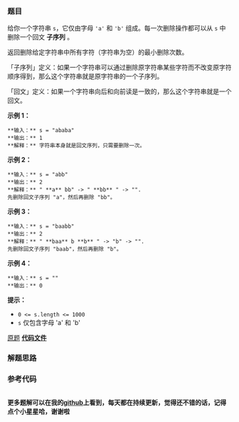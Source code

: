 ### 题目
给你一个字符串 `s`，它仅由字母 `'a'` 和 `'b'` 组成。每一次删除操作都可以从 `s` 中删除一个回文 **子序列** 。

返回删除给定字符串中所有字符（字符串为空）的最小删除次数。

「子序列」定义：如果一个字符串可以通过删除原字符串某些字符而不改变原字符顺序得到，那么这个字符串就是原字符串的一个子序列。

「回文」定义：如果一个字符串向后和向前读是一致的，那么这个字符串就是一个回文。



**示例 1：**

    
    
    **输入：** s = "ababa"
    **输出：** 1
    **解释：** 字符串本身就是回文序列，只需要删除一次。
    

**示例 2：**

    
    
    **输入：** s = "abb"
    **输出：** 2
    **解释：** " **a** bb" -> " **bb** " -> "". 
    先删除回文子序列 "a"，然后再删除 "bb"。
    

**示例 3：**

    
    
    **输入：** s = "baabb"
    **输出：** 2
    **解释：** " **baa** b **b** " -> "b" -> "". 
    先删除回文子序列 "baab"，然后再删除 "b"。
    

**示例 4：**

    
    
    **输入：** s = ""
    **输出：** 0
    



**提示：**

  * `0 <= s.length <= 1000`
  * `s` 仅包含字母 'a'  和 'b'

[原题](https://leetcode-cn.com/problems/remove-palindromic-subsequences/)    **[代码文件]()**


### 解题思路




### 参考代码

```go


```




**更多题解可以在我的[github](https://github.com/LZH139/leetcode_Go)上看到，每天都在持续更新，觉得还不错的话，记得点个小星星哈，谢谢啦**
